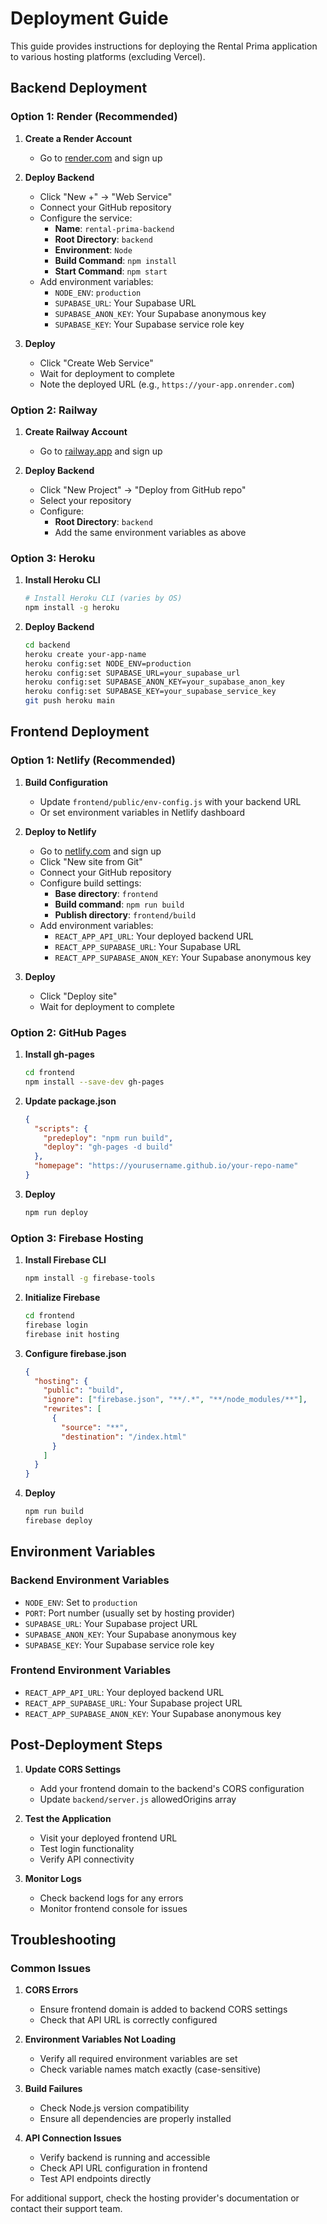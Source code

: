 # Deployment Guide

This guide provides instructions for deploying the Rental Prima application to various hosting platforms (excluding Vercel).

## Backend Deployment

### Option 1: Render (Recommended)

1. **Create a Render Account**
   - Go to [render.com](https://render.com) and sign up

2. **Deploy Backend**
   - Click "New +" → "Web Service"
   - Connect your GitHub repository
   - Configure the service:
     - **Name**: `rental-prima-backend`
     - **Root Directory**: `backend`
     - **Environment**: `Node`
     - **Build Command**: `npm install`
     - **Start Command**: `npm start`
   - Add environment variables:
     - `NODE_ENV`: `production`
     - `SUPABASE_URL`: Your Supabase URL
     - `SUPABASE_ANON_KEY`: Your Supabase anonymous key
     - `SUPABASE_KEY`: Your Supabase service role key

3. **Deploy**
   - Click "Create Web Service"
   - Wait for deployment to complete
   - Note the deployed URL (e.g., `https://your-app.onrender.com`)

### Option 2: Railway

1. **Create Railway Account**
   - Go to [railway.app](https://railway.app) and sign up

2. **Deploy Backend**
   - Click "New Project" → "Deploy from GitHub repo"
   - Select your repository
   - Configure:
     - **Root Directory**: `backend`
     - Add the same environment variables as above

### Option 3: Heroku

1. **Install Heroku CLI**
   ```bash
   # Install Heroku CLI (varies by OS)
   npm install -g heroku
   ```

2. **Deploy Backend**
   ```bash
   cd backend
   heroku create your-app-name
   heroku config:set NODE_ENV=production
   heroku config:set SUPABASE_URL=your_supabase_url
   heroku config:set SUPABASE_ANON_KEY=your_supabase_anon_key
   heroku config:set SUPABASE_KEY=your_supabase_service_key
   git push heroku main
   ```

## Frontend Deployment

### Option 1: Netlify (Recommended)

1. **Build Configuration**
   - Update `frontend/public/env-config.js` with your backend URL
   - Or set environment variables in Netlify dashboard

2. **Deploy to Netlify**
   - Go to [netlify.com](https://netlify.com) and sign up
   - Click "New site from Git"
   - Connect your GitHub repository
   - Configure build settings:
     - **Base directory**: `frontend`
     - **Build command**: `npm run build`
     - **Publish directory**: `frontend/build`
   - Add environment variables:
     - `REACT_APP_API_URL`: Your deployed backend URL
     - `REACT_APP_SUPABASE_URL`: Your Supabase URL
     - `REACT_APP_SUPABASE_ANON_KEY`: Your Supabase anonymous key

3. **Deploy**
   - Click "Deploy site"
   - Wait for deployment to complete

### Option 2: GitHub Pages

1. **Install gh-pages**
   ```bash
   cd frontend
   npm install --save-dev gh-pages
   ```

2. **Update package.json**
   ```json
   {
     "scripts": {
       "predeploy": "npm run build",
       "deploy": "gh-pages -d build"
     },
     "homepage": "https://yourusername.github.io/your-repo-name"
   }
   ```

3. **Deploy**
   ```bash
   npm run deploy
   ```

### Option 3: Firebase Hosting

1. **Install Firebase CLI**
   ```bash
   npm install -g firebase-tools
   ```

2. **Initialize Firebase**
   ```bash
   cd frontend
   firebase login
   firebase init hosting
   ```

3. **Configure firebase.json**
   ```json
   {
     "hosting": {
       "public": "build",
       "ignore": ["firebase.json", "**/.*", "**/node_modules/**"],
       "rewrites": [
         {
           "source": "**",
           "destination": "/index.html"
         }
       ]
     }
   }
   ```

4. **Deploy**
   ```bash
   npm run build
   firebase deploy
   ```

## Environment Variables

### Backend Environment Variables
- `NODE_ENV`: Set to `production`
- `PORT`: Port number (usually set by hosting provider)
- `SUPABASE_URL`: Your Supabase project URL
- `SUPABASE_ANON_KEY`: Your Supabase anonymous key
- `SUPABASE_KEY`: Your Supabase service role key

### Frontend Environment Variables
- `REACT_APP_API_URL`: Your deployed backend URL
- `REACT_APP_SUPABASE_URL`: Your Supabase project URL
- `REACT_APP_SUPABASE_ANON_KEY`: Your Supabase anonymous key

## Post-Deployment Steps

1. **Update CORS Settings**
   - Add your frontend domain to the backend's CORS configuration
   - Update `backend/server.js` allowedOrigins array

2. **Test the Application**
   - Visit your deployed frontend URL
   - Test login functionality
   - Verify API connectivity

3. **Monitor Logs**
   - Check backend logs for any errors
   - Monitor frontend console for issues

## Troubleshooting

### Common Issues

1. **CORS Errors**
   - Ensure frontend domain is added to backend CORS settings
   - Check that API URL is correctly configured

2. **Environment Variables Not Loading**
   - Verify all required environment variables are set
   - Check variable names match exactly (case-sensitive)

3. **Build Failures**
   - Check Node.js version compatibility
   - Ensure all dependencies are properly installed

4. **API Connection Issues**
   - Verify backend is running and accessible
   - Check API URL configuration in frontend
   - Test API endpoints directly

For additional support, check the hosting provider's documentation or contact their support team.
